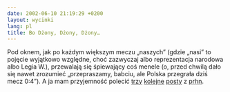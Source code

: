 ```yaml
---
date: 2002-06-10 21:19:29 +0200
layout: wycinki
lang: pl
title: Bo Dżony, Dżony, Dżony…
---
```


Pod oknem, jak po każdym większym meczu „naszych” (gdzie „nasi” to pojęcie wyjątkowo względne, choć zazwyczaj albo reprezentacja narodowa albo Legia W.), przewalają się śpiewający coś menele (o, przed chwilą dało się nawet zrozumieć „przepraszamy, babciu, ale Polska przegrała dziś mecz 0:4”). A ja mam przyjemność polecić [trzy](http://groups.google.com/groups?selm=a25tp1%24ivp%241%40fargo.cgs.pl 'o Dżonym') [kolejne](http://groups.google.com/groups?selm=a29c89%241va%241%40agnus.eu.org 'o kawie') [posty](http://groups.google.com/groups?selm=a2eqid.9g.1.aah%40simple.mid.net 'o kaczce') z <acronym title='pl.rec.humor.najlepsze'>prhn</acronym>.
